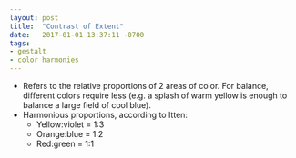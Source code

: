 ```yaml
---
layout: post
title:  "Contrast of Extent"
date:   2017-01-01 13:37:11 -0700
tags:
- gestalt
- color harmonies
---
```

* Refers to the relative proportions of 2 areas of color. For balance, different colors require less (e.g. a splash of warm yellow is enough to balance a large field of cool blue).
* Harmonious proportions, according to Itten:
  * Yellow:violet = 1:3
  * Orange:blue = 1:2
  * Red:green = 1:1
